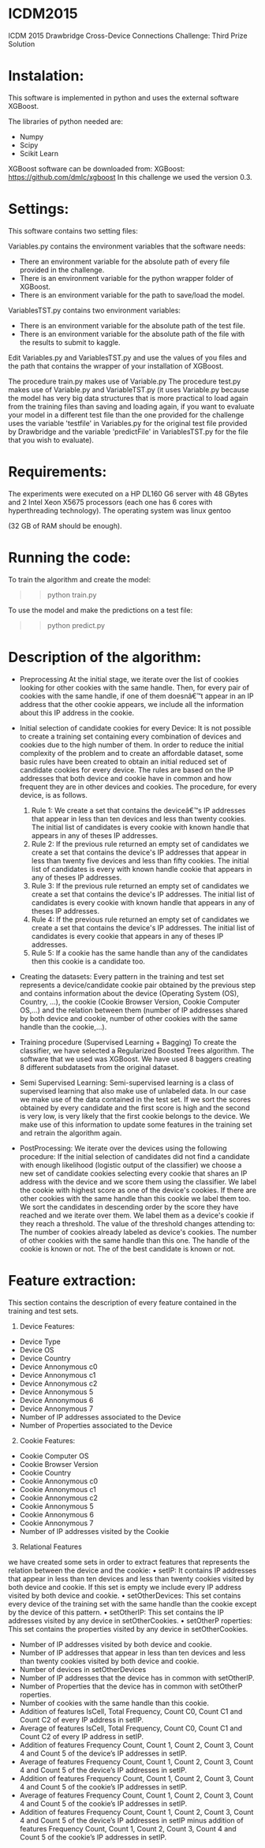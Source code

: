 # ICDM2015

ICDM 2015 Drawbridge Cross-Device Connections Challenge: Third Prize Solution

Instalation:
============

This software is implemented in python and uses the external software XGBoost.

The libraries of python needed are:
 - Numpy
 - Scipy
 - Scikit Learn

XGBoost software can be downloaded from:
XGBoost: https://github.com/dmlc/xgboost
In this challenge we used the version 0.3.


Settings:
=========

This software contains two setting files:

Variables.py contains the environment variables that the software needs:

 * There an environment variable for the absolute path of every file provided in the challenge.
 * There is an environment variable for the python wrapper folder of XGBoost.
 * There is an environment variable for the path to save/load the model.

VariablesTST.py contains two environment variables:

 * There is an environment variable for the absolute path of the test file.
 * There is an environment variable for the absolute path of the file with the results to submit to kaggle.

Edit Variables.py and VariablesTST.py and use the values of you files and the path that contains the wrapper of your installation of XGBoost.

The procedure train.py makes use of Variable.py
The procedure test.py makes use of Variable.py and VariableTST.py (it uses Variable.py because the model has very big data structures that is more practical to load again from the training files than saving and loading again, if you want to evaluate your model in a different test file than the one provided for the challenge uses the variable 'testfile' in Variables.py for the original test file provided by Drawbridge and the variable 'predictFile' in VariablesTST.py for the file that you wish to evaluate).

Requirements:
=============

The experiments were executed on a HP DL160 G6 server with 48 GBytes and 2 Intel Xeon X5675 processors (each one has 6 cores with hyperthreading technology).
The operating system was linux gentoo

(32 GB of RAM should be enough).

Running the code:
=================

To train the algorithm and create the model:

>>python train.py

To use the model and make the predictions on a test file:

>>python predict.py


Description of the algorithm:
=============================

* Preprocessing
At the initial stage, we iterate over the list of cookies looking for other cookies with the same handle. Then, for every pair of cookies with the same handle, if one of them doesnâ€™t appear in an IP address that the other cookie appears, we include all the information about this IP address in the cookie.

* Initial selection of candidate cookies for every Device:
It is not possible to create a training set containing every combination of devices and cookies due to the high number of them. In order to reduce the initial complexity of the problem and to create an affordable dataset, some basic rules have been created to obtain an initial reduced set of candidate cookies for every device. The rules are based on the IP addresses that both device and cookie have in common and how frequent they are in other devices and cookies. The procedure, for every device, is as follows.

  1. Rule 1: We create a set that contains the deviceâ€™s IP addresses that appear in less than ten devices and less than twenty cookies. The initial list of candidates is every cookie with known handle that appears in any of theses IP addresses.
  1. Rule 2: If the previous rule returned an empty set of candidates we create a set that contains the device's IP addresses that appear in less than twenty five devices and less than fifty cookies. The initial list of candidates is every with known handle cookie that appears in any of theses IP addresses.
  1. Rule 3: If the previous rule returned an empty set of candidates we create a set that contains the device's IP addresses. The initial list of candidates is every cookie with known handle that appears in any of theses IP addresses.
  1. Rule 4: If the previous rule returned an empty set of candidates we create a set that contains the device's IP addresses. The initial list of candidates is every cookie that appears in any of theses IP addresses.
  1. Rule 5: If a cookie has the same handle than any of the candidates then this cookie is a candidate too.

* Creating the datasets:
Every pattern in the training and test set represents a device/candidate cookie pair obtained by the previous step and contains information about the device (Operating System (OS), Country, ...), the cookie (Cookie Browser Version, Cookie Computer OS,...) and the relation between them (number of IP addresses shared by both device and cookie, number of other cookies with the same handle than the cookie,...).

* Training procedure (Supervised Learning + Bagging)
To create the classifier, we have selected a Regularized Boosted Trees algorithm. The software that we used was XGBoost.
We have used 8 baggers creating 8 different subdatasets from the original dataset.

* Semi Supervised Learning:
Semi-supervised learning is a class of supervised learning that also make use of unlabeled data. In our case we make use of the data contained in the test set. If we sort the scores obtained by every candidate and the first score is high and the second is very low, is very likely that the first cookie belongs to the device. We make use of this information to update some features in the training set and retrain the algorithm again.

* PostProcessing:
We iterate over the devices using the following procedure:
If the initial selection of candidates did not find a candidate with enough likelihood (logistic output of the classifier) we choose a new set of candidate cookies selecting every cookie that shares an IP address with the device and we score them using the classifier.
We label the cookie with highest score as one of the device's cookies. If there are other cookies with the same handle than this cookie we label them too.
We sort the candidates in descending order by the score they have reached and we iterate over them. We label them as a device's cookie if they reach a threshold.
The value of the threshold changes attending to:
 The number of cookies already labeled as device's cookies.
 The number of other cookies with the same handle than this one.
 The handle of the cookie is known or not.
 The of the best candidate is known or not.

Feature extraction:
===================

This section contains the description of every feature contained in the training and test sets.

1) Device Features:
 * Device Type
 * Device OS
 * Device Country
 * Device Annonymous c0
 * Device Annonymous c1
 * Device Annonymous c2
 * Device Annonymous 5
 * Device Annonymous 6
 * Device Annonymous 7
 * Number of IP addresses associated to the Device
 * Number of Properties associated to the Device

2) Cookie Features:
 * Cookie Computer OS
 * Cookie Browser Version
 * Cookie Country
 * Cookie Annonymous c0
 * Cookie Annonymous c1
 * Cookie Annonymous c2
 * Cookie Annonymous 5
 * Cookie Annonymous 6
 * Cookie Annonymous 7
 * Number of IP addresses visited by the Cookie

3) Relational Features

we have created some sets in order to extract features that represents the relation between the device and the cookie:
• setIP: It contains IP addresses that appear in less than ten devices and less than twenty cookies visited by both device and cookie. If this set is empty we include every IP address visited by both device and cookie.
• setOtherDevices: This set contains every device of the training set with the same handle than the cookie except by the device of this pattern.
• setOtherIP: This set contains the IP addresses visited by any device in setOtherCookies.
• setOtherP roperties: This set contains the properties visited by any device in setOtherCookies.

  * Number of IP addresses visited by both device and cookie.
  * Number of IP addresses that appear in less than ten devices and less than twenty cookies visited by both device and cookie.
  * Number of devices in setOtherDevices
  * Number of IP addresses that the device has in common with setOtherIP.
  * Number of Properties that the device has in common with setOtherP roperties.
  * Number of cookies with the same handle than this cookie.
  * Addition of features IsCell, Total Frequency, Count C0, Count C1 and Count C2 of every IP address in setIP.
  * Average of features IsCell, Total Frequency, Count C0, Count C1 and Count C2 of every IP address in setIP.
  * Addition of features Frequency Count, Count 1, Count 2, Count 3, Count 4 and Count 5 of the device’s IP addresses in setIP.
  * Average of features Frequency Count, Count 1, Count 2, Count 3, Count 4 and Count 5 of the device’s IP addresses in setIP.
  * Addition of features Frequency Count, Count 1, Count 2, Count 3, Count 4 and Count 5 of the cookie’s IP addresses in setIP.
  * Average of features Frequency Count, Count 1, Count 2, Count 3, Count 4 and Count 5 of the cookie’s IP addresses in setIP.
  * Addition of features Frequency Count, Count 1, Count 2, Count 3, Count 4 and Count 5 of the device’s IP addresses in setIP minus addition of features Frequency Count, Count 1, Count 2, Count 3, Count 4 and Count 5 of the cookie’s IP addresses in setIP.





